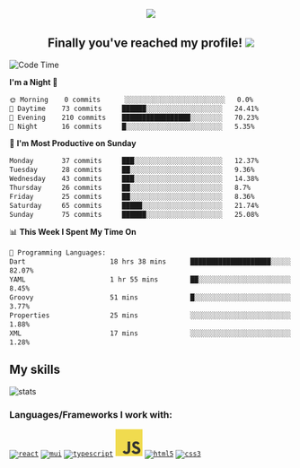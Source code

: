 <p align="center">
  <img src="https://user-images.githubusercontent.com/102032437/162972217-d9d013af-ed44-46cb-bd0c-aaf87b5200e7.gif">
</p>

<h2 align="center">
  Finally you've reached my profile!
  <img src="https://media.giphy.com/media/hvRJCLFzcasrR4ia7z/giphy.gif" width="28">
</h2>

<!--START_SECTION:waka-->
![Code Time](http://img.shields.io/badge/Code%20Time-96%20hrs%2013%20mins-blue)

**I'm a Night 🦉** 

```text
🌞 Morning    0 commits      ░░░░░░░░░░░░░░░░░░░░░░░░░   0.0% 
🌆 Daytime    73 commits     ██████░░░░░░░░░░░░░░░░░░░   24.41% 
🌃 Evening    210 commits    █████████████████░░░░░░░░   70.23% 
🌙 Night      16 commits     █░░░░░░░░░░░░░░░░░░░░░░░░   5.35%

```
📅 **I'm Most Productive on Sunday** 

```text
Monday       37 commits     ███░░░░░░░░░░░░░░░░░░░░░░   12.37% 
Tuesday      28 commits     ██░░░░░░░░░░░░░░░░░░░░░░░   9.36% 
Wednesday    43 commits     ███░░░░░░░░░░░░░░░░░░░░░░   14.38% 
Thursday     26 commits     ██░░░░░░░░░░░░░░░░░░░░░░░   8.7% 
Friday       25 commits     ██░░░░░░░░░░░░░░░░░░░░░░░   8.36% 
Saturday     65 commits     █████░░░░░░░░░░░░░░░░░░░░   21.74% 
Sunday       75 commits     ██████░░░░░░░░░░░░░░░░░░░   25.08%

```


📊 **This Week I Spent My Time On** 

```text
💬 Programming Languages: 
Dart                     18 hrs 38 mins      ████████████████████░░░░░   82.07% 
YAML                     1 hr 55 mins        ██░░░░░░░░░░░░░░░░░░░░░░░   8.45% 
Groovy                   51 mins             █░░░░░░░░░░░░░░░░░░░░░░░░   3.77% 
Properties               25 mins             ░░░░░░░░░░░░░░░░░░░░░░░░░   1.88% 
XML                      17 mins             ░░░░░░░░░░░░░░░░░░░░░░░░░   1.28%

```


<!--END_SECTION:waka-->

<h2>My skills</h2>

<img src="https://github-readme-stats.vercel.app/api?username=etczrn&count_private=true&show_icons=true&hide_border=true&bg_color=45deg,185a9d,43cea2&title_color=ffffff&text_color=ffffff&icon_color=ffffff" alt="stats">

### Languages/Frameworks I work with:

<code><a href="https://reactjs.org/"><img alt="react" title="react" src="https://cdn.jsdelivr.net/gh/devicons/devicon/icons/react/react-original.svg" height="48"></a></code>
<code><a href="https://mui.com/"><img alt="mui" title="mui" src="https://cdn.jsdelivr.net/gh/devicons/devicon/icons/materialui/materialui-original.svg" height="48"></a></code>
<code><a href="https://www.typescriptlang.org/"><img alt="typescript" title="typescript" src="https://cdn.jsdelivr.net/gh/devicons/devicon/icons/typescript/typescript-original.svg" height="48"></a></code>
<code><a href="https://developer.mozilla.org/en-US/docs/Web/JavaScript"><img alt="JavaScript" title="JavaScript" src="https://raw.githubusercontent.com/github/explore/80688e429a7d4ef2fca1e82350fe8e3517d3494d/topics/javascript/javascript.png" height="48"></a></code>
<code><a href="https://dev.w3.org/html5/html-author/"><img alt="html5" title="html5" src="https://cdn.jsdelivr.net/gh/devicons/devicon/icons/html5/html5-original.svg" height="48"></a></code>
<code><a href="https://www.w3.org/TR/css/"><img alt="css3" title="css3" src="https://cdn.jsdelivr.net/gh/devicons/devicon/icons/css3/css3-original.svg" height="48"></a></code>
